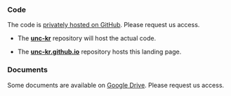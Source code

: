 ### Code

The code is [privately hosted on GitHub](https://github.com/unc-kr). 
Please request us access. 
						
* The **[unc-kr](http://github.com/unc-kr/unc-kr)** repository will host the actual code.

* The **[unc-kr.github.io](http://github.com/unc-kr/unc-kr.github.io)** repository hosts this landing page.

### Documents

Some documents are available on [Google Drive](https://drive.google.com/drive/u/0/#folders/0Bzgya5leRix4SGZFbDBhUDhQVFk/0Bzgya5leRix4OVpFTzBNRmZjcGM).
Please request us access.
